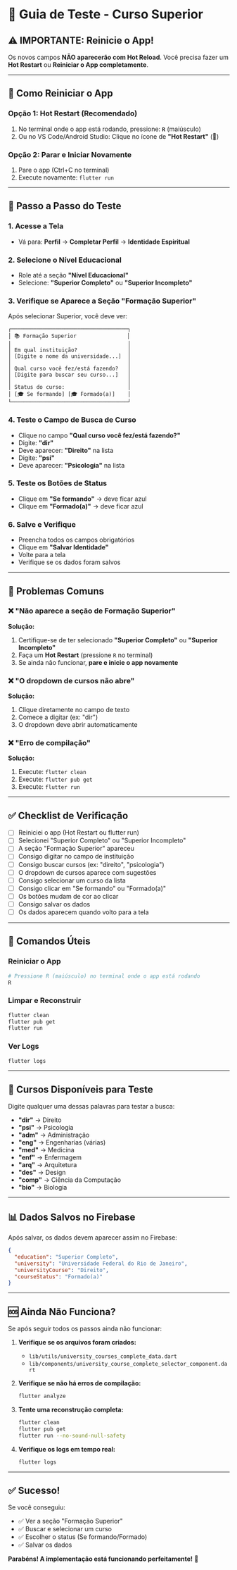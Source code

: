 # 🧪 Guia de Teste - Curso Superior

## ⚠️ IMPORTANTE: Reinicie o App!

Os novos campos **NÃO aparecerão com Hot Reload**. Você precisa fazer um **Hot Restart** ou **Reiniciar o App completamente**.

---

## 🔄 Como Reiniciar o App

### Opção 1: Hot Restart (Recomendado)
1. No terminal onde o app está rodando, pressione: **`R`** (maiúsculo)
2. Ou no VS Code/Android Studio: Clique no ícone de **"Hot Restart"** (🔄)

### Opção 2: Parar e Iniciar Novamente
1. Pare o app (Ctrl+C no terminal)
2. Execute novamente: `flutter run`

---

## 📝 Passo a Passo do Teste

### 1. **Acesse a Tela**
- Vá para: **Perfil** → **Completar Perfil** → **Identidade Espiritual**

### 2. **Selecione o Nível Educacional**
- Role até a seção **"Nível Educacional"**
- Selecione: **"Superior Completo"** ou **"Superior Incompleto"**

### 3. **Verifique se Aparece a Seção "Formação Superior"**

Após selecionar Superior, você deve ver:

```
┌─────────────────────────────────────┐
│ 📚 Formação Superior                │
│                                     │
│ Em qual instituição?                │
│ [Digite o nome da universidade...]  │
│                                     │
│ Qual curso você fez/está fazendo?   │
│ [Digite para buscar seu curso...]   │
│                                     │
│ Status do curso:                    │
│ [🎓 Se formando] [🎓 Formado(a)]    │
└─────────────────────────────────────┘
```

### 4. **Teste o Campo de Busca de Curso**
- Clique no campo **"Qual curso você fez/está fazendo?"**
- Digite: **"dir"**
- Deve aparecer: **"Direito"** na lista
- Digite: **"psi"**
- Deve aparecer: **"Psicologia"** na lista

### 5. **Teste os Botões de Status**
- Clique em **"Se formando"** → deve ficar azul
- Clique em **"Formado(a)"** → deve ficar azul

### 6. **Salve e Verifique**
- Preencha todos os campos obrigatórios
- Clique em **"Salvar Identidade"**
- Volte para a tela
- Verifique se os dados foram salvos

---

## 🐛 Problemas Comuns

### ❌ "Não aparece a seção de Formação Superior"

**Solução:**
1. Certifique-se de ter selecionado **"Superior Completo"** ou **"Superior Incompleto"**
2. Faça um **Hot Restart** (pressione `R` no terminal)
3. Se ainda não funcionar, **pare e inicie o app novamente**

### ❌ "O dropdown de cursos não abre"

**Solução:**
1. Clique diretamente no campo de texto
2. Comece a digitar (ex: "dir")
3. O dropdown deve abrir automaticamente

### ❌ "Erro de compilação"

**Solução:**
1. Execute: `flutter clean`
2. Execute: `flutter pub get`
3. Execute: `flutter run`

---

## ✅ Checklist de Verificação

- [ ] Reiniciei o app (Hot Restart ou flutter run)
- [ ] Selecionei "Superior Completo" ou "Superior Incompleto"
- [ ] A seção "Formação Superior" apareceu
- [ ] Consigo digitar no campo de instituição
- [ ] Consigo buscar cursos (ex: "direito", "psicologia")
- [ ] O dropdown de cursos aparece com sugestões
- [ ] Consigo selecionar um curso da lista
- [ ] Consigo clicar em "Se formando" ou "Formado(a)"
- [ ] Os botões mudam de cor ao clicar
- [ ] Consigo salvar os dados
- [ ] Os dados aparecem quando volto para a tela

---

## 📱 Comandos Úteis

### Reiniciar o App
```bash
# Pressione R (maiúsculo) no terminal onde o app está rodando
R
```

### Limpar e Reconstruir
```bash
flutter clean
flutter pub get
flutter run
```

### Ver Logs
```bash
flutter logs
```

---

## 🎯 Cursos Disponíveis para Teste

Digite qualquer uma dessas palavras para testar a busca:

- **"dir"** → Direito
- **"psi"** → Psicologia
- **"adm"** → Administração
- **"eng"** → Engenharias (várias)
- **"med"** → Medicina
- **"enf"** → Enfermagem
- **"arq"** → Arquitetura
- **"des"** → Design
- **"comp"** → Ciência da Computação
- **"bio"** → Biologia

---

## 📊 Dados Salvos no Firebase

Após salvar, os dados devem aparecer assim no Firebase:

```json
{
  "education": "Superior Completo",
  "university": "Universidade Federal do Rio de Janeiro",
  "universityCourse": "Direito",
  "courseStatus": "Formado(a)"
}
```

---

## 🆘 Ainda Não Funciona?

Se após seguir todos os passos ainda não funcionar:

1. **Verifique se os arquivos foram criados:**
   - `lib/utils/university_courses_complete_data.dart`
   - `lib/components/university_course_complete_selector_component.dart`

2. **Verifique se não há erros de compilação:**
   ```bash
   flutter analyze
   ```

3. **Tente uma reconstrução completa:**
   ```bash
   flutter clean
   flutter pub get
   flutter run --no-sound-null-safety
   ```

4. **Verifique os logs em tempo real:**
   ```bash
   flutter logs
   ```

---

## ✅ Sucesso!

Se você conseguiu:
- ✅ Ver a seção "Formação Superior"
- ✅ Buscar e selecionar um curso
- ✅ Escolher o status (Se formando/Formado)
- ✅ Salvar os dados

**Parabéns! A implementação está funcionando perfeitamente!** 🎉
